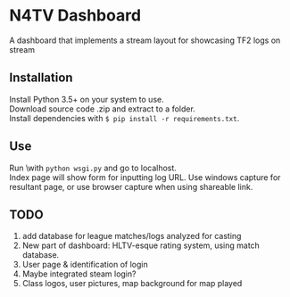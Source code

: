 # N4TV Dashboard
A dashboard that implements a stream layout for showcasing TF2 logs on stream

## Installation
Install Python 3.5+ on your system to use.\
Download source code .zip and extract to a folder.\
Install dependencies with `$ pip install -r requirements.txt`.


## Use
Run \with `python wsgi.py` and go to localhost.\
Index page will show form for inputting log URL. Use windows capture for resultant page, or use browser capture when using shareable link.

## TODO
1. add database for league matches/logs analyzed for casting
2. New part of dashboard: HLTV-esque rating system, using match database.
3. User page & identification of login
4. Maybe integrated steam login?
5. Class logos, user pictures, map background for map played
